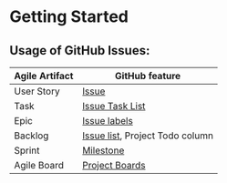 # Getting Started

## Usage of GitHub Issues:

| Agile Artifact | GitHub feature                                                                                                                                 |
| -------------- | ---------------------------------------------------------------------------------------------------------------------------------------------- |
| User Story     | [Issue](https://docs.github.com/en/github/managing-your-work-on-github/managing-your-work-with-issues-and-pull-requests)                       |
| Task           | [Issue Task List](https://docs.github.com/en/github/managing-your-work-on-github/about-task-lists)                                             |
| Epic           | [Issue labels](https://docs.github.com/en/github/managing-your-work-on-github/managing-labels)                                                 |
| Backlog        | [Issue list](https://docs.github.com/en/github/managing-your-work-on-github/viewing-all-of-your-issues-and-pull-requests), Project Todo column |
| Sprint         | [Milestone](https://docs.github.com/en/github/managing-your-work-on-github/tracking-the-progress-of-your-work-with-milestones)                 |
| Agile Board    | [Project Boards](https://docs.github.com/en/github/managing-your-work-on-github/tracking-the-progress-of-your-work-with-project-boards)        |
